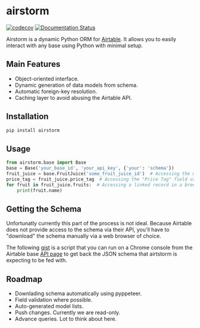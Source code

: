 # airstorm

[![codecov](https://codecov.io/gh/douglaslassance/airstorm/branch/main/graph/badge.svg?token=5267NA3EQQ)](https://codecov.io/gh/douglaslassance/airstorm)
[![Documentation Status](https://readthedocs.org/projects/airstorm/badge/?version=latest)](https://airstorm.readthedocs.io/en/latest)

Airstorm is a dynamic Python ORM for [Airtable](https://airtable.com). It allows you to easily interact with any base using Python with minimal setup.

## Main Features

* Object-oriented interface.
* Dynamic generation of data models from schema.
* Automatic foreign-key resolution.
* Caching layer to avoid abusing the Airtable API.

## Installation

```bash
pip install airstorm
```

## Usage

```python
from airstorm.base import Base
base = Base('your_base_id', 'your_api_key', {'your': 'schema'})
fruit_juice = base.FruitJuice('some_fruit_juice_id')  # Accessing the model for the "Fruit Juices" table.
price_tag = fruit_juice.price_tag  # Accessing the "Price Tag" field value.
for fruit in fruit_juice.fruits:  # Accessing a linked record in a breeze.
    print(fruit.name)
```

## Getting the Schema

Unfortunatly currently this part of the process is not ideal.
Because Airtable does not provide access to the schema via their API, you'll have to "download" the schema manually via a web browser of choice.

The following [gist](https://gist.github.com/douglaslassance/0ba26f2cf2aa9bb21a521ba07d751244) is a script that you can run on a Chrome console from the Airtable base [API page](https://airtable.com/api) to get back the JSON schema that airtstorm is expecting to be fed with.

## Roadmap

* Downlading schema automatically using pyppeteer.
* Field validation where possible.
* Auto-generated model lists.
* Push changes. Currently we are read-only.
* Advance queries. Lot to think about here.
